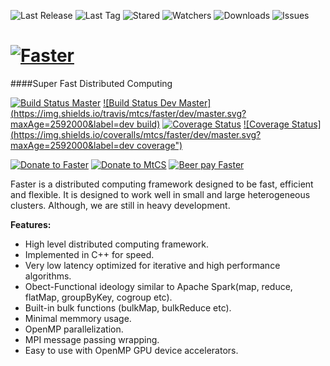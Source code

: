 ![Last Release](https://img.shields.io/github/release/mtcs/faster.svg?maxAge=2592000)
![Last Tag](https://img.shields.io/github/tag/mtcs/faster.svg?maxAge=25900)
![Stared](https://img.shields.io/github/stars/mtcs/faster.svg?maxAge=2592000)
![Watchers](https://img.shields.io/github/watchers/mtcs/faster.svg?maxAge=2592000)
![Downloads](https://img.shields.io/github/downloads/mtcs/faster/total.svg?maxAge=2592000)
![Issues](https://img.shields.io/github/issues/mtcs/faster.svg?maxAge=2592000)

[![Faster](https://github.com/mtcs/faster/wiki/img/Logo.png)](http://mtcs.github.io/faster)
======
####Super Fast Distributed Computing

[](http://mtcs.github.io/faster)

[![Build Status Master](https://img.shields.io/travis/mtcs/faster/master.svg?maxAge=2592000)](https://travis-ci.org/mtcs/faster)
[![Build Status Dev Master](https://img.shields.io/travis/mtcs/faster/dev/master.svg?maxAge=2592000&label=dev build)](https://travis-ci.org/mtcs/faster)
[![Coverage Status](https://img.shields.io/coveralls/mtcs/faster/master.svg?maxAge=2592000)](https://coveralls.io/github/mtcs/faster?branch=master)
[![Coverage Status](https://img.shields.io/coveralls/mtcs/faster/dev/master.svg?maxAge=2592000&label=dev coverage")](https://coveralls.io/github/mtcs/faster?branch=dev%2Fmaster)

[![Donate to Faster](https://img.shields.io/gratipay/team/faster.svg?maxAge=2592000)](https://gratipay.com/faster/)
[![Donate to MtCS](https://img.shields.io/gratipay/user/mtcs.svg?maxAge=2592000)](https://gratipay.com/~mtcs/)
[![Beer pay Faster](https://beerpay.io/mtcs/faster/badge.svg?style=beer)](https://beerpay.io/mtcs/faster)



Faster is a distributed computing framework designed to be fast, efficient and flexible. It is designed to work well in small and large heterogeneous clusters. Although, we are still in heavy development.

__Features:__

* High level distributed computing framework.
* Implemented in C++ for speed.
* Very low latency optimized for iterative and high performance algorithms.
* Obect-Functional ideology similar to Apache Spark(map, reduce, flatMap, groupByKey, cogroup etc).
* Built-in bulk functions (bulkMap, bulkReduce etc).
* Minimal memmory usage.
* OpenMP parallelization.
* MPI message passing wrapping.
* Easy to use with OpenMP GPU device accelerators.



